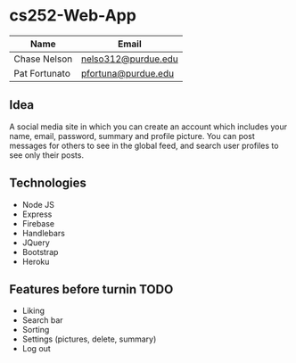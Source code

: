 # cs252-Web-App

Name | Email
-----|--------
Chase Nelson | nelso312@purdue.edu
Pat Fortunato | pfortuna@purdue.edu

## Idea
A social media site in which you can create an account which includes your name, email, password, summary and profile picture. You can post messages for others to see in the global feed, and search user profiles to see only their posts.  

## Technologies
+ Node JS
+ Express
+ Firebase
+ Handlebars
+ JQuery
+ Bootstrap
+ Heroku

## Features before turnin TODO
+ Liking
+ Search bar
+ Sorting
+ Settings (pictures, delete, summary)
+ Log out

